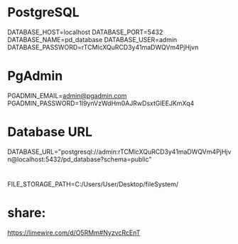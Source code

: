 # PostgreSQL

DATABASE_HOST=localhost
DATABASE_PORT=5432
DATABASE_NAME=pd_database
DATABASE_USER=admin
DATABASE_PASSWORD=rTCMlcXQuRCD3y41maDWQVm4PjHjvn

# PgAdmin

PGADMIN_EMAIL=admin@pgadmin.com
PGADMIN_PASSWORD=1I9ynVzWdHm0AJRwDsxtGlEEJKmXq4

# Database URL

DATABASE_URL="postgresql://admin:rTCMlcXQuRCD3y41maDWQVm4PjHjvn@localhost:5432/pd_database?schema=public"

#

FILE_STORAGE_PATH=C:/Users/User/Desktop/fileSystem/

# share:

https://limewire.com/d/O5RMm#NyzvcRcEnT
